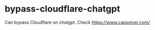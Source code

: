 # bypass-cloudflare-chatgpt
Can bypass Cloudflare on chatgpt. Check https://www.capsolver.com/ 
                                      